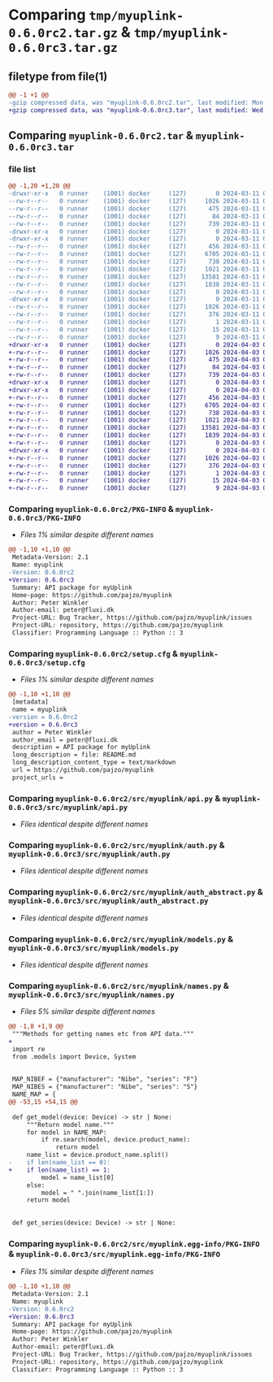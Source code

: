 # Comparing `tmp/myuplink-0.6.0rc2.tar.gz` & `tmp/myuplink-0.6.0rc3.tar.gz`

## filetype from file(1)

```diff
@@ -1 +1 @@
-gzip compressed data, was "myuplink-0.6.0rc2.tar", last modified: Mon Mar 11 08:19:08 2024, max compression
+gzip compressed data, was "myuplink-0.6.0rc3.tar", last modified: Wed Apr  3 06:29:57 2024, max compression
```

## Comparing `myuplink-0.6.0rc2.tar` & `myuplink-0.6.0rc3.tar`

### file list

```diff
@@ -1,20 +1,20 @@
-drwxr-xr-x   0 runner    (1001) docker     (127)        0 2024-03-11 08:19:08.785215 myuplink-0.6.0rc2/
--rw-r--r--   0 runner    (1001) docker     (127)     1026 2024-03-11 08:19:08.785215 myuplink-0.6.0rc2/PKG-INFO
--rw-r--r--   0 runner    (1001) docker     (127)      475 2024-03-11 08:18:55.000000 myuplink-0.6.0rc2/README.md
--rw-r--r--   0 runner    (1001) docker     (127)       84 2024-03-11 08:18:55.000000 myuplink-0.6.0rc2/pyproject.toml
--rw-r--r--   0 runner    (1001) docker     (127)      739 2024-03-11 08:19:08.785215 myuplink-0.6.0rc2/setup.cfg
-drwxr-xr-x   0 runner    (1001) docker     (127)        0 2024-03-11 08:19:08.781215 myuplink-0.6.0rc2/src/
-drwxr-xr-x   0 runner    (1001) docker     (127)        0 2024-03-11 08:19:08.781215 myuplink-0.6.0rc2/src/myuplink/
--rw-r--r--   0 runner    (1001) docker     (127)      456 2024-03-11 08:18:55.000000 myuplink-0.6.0rc2/src/myuplink/__init__.py
--rw-r--r--   0 runner    (1001) docker     (127)     6705 2024-03-11 08:18:55.000000 myuplink-0.6.0rc2/src/myuplink/api.py
--rw-r--r--   0 runner    (1001) docker     (127)      738 2024-03-11 08:18:55.000000 myuplink-0.6.0rc2/src/myuplink/auth.py
--rw-r--r--   0 runner    (1001) docker     (127)     1021 2024-03-11 08:18:55.000000 myuplink-0.6.0rc2/src/myuplink/auth_abstract.py
--rw-r--r--   0 runner    (1001) docker     (127)    13581 2024-03-11 08:18:55.000000 myuplink-0.6.0rc2/src/myuplink/models.py
--rw-r--r--   0 runner    (1001) docker     (127)     1838 2024-03-11 08:18:55.000000 myuplink-0.6.0rc2/src/myuplink/names.py
--rw-r--r--   0 runner    (1001) docker     (127)        0 2024-03-11 08:18:55.000000 myuplink-0.6.0rc2/src/myuplink/py.typed
-drwxr-xr-x   0 runner    (1001) docker     (127)        0 2024-03-11 08:19:08.785215 myuplink-0.6.0rc2/src/myuplink.egg-info/
--rw-r--r--   0 runner    (1001) docker     (127)     1026 2024-03-11 08:19:08.000000 myuplink-0.6.0rc2/src/myuplink.egg-info/PKG-INFO
--rw-r--r--   0 runner    (1001) docker     (127)      376 2024-03-11 08:19:08.000000 myuplink-0.6.0rc2/src/myuplink.egg-info/SOURCES.txt
--rw-r--r--   0 runner    (1001) docker     (127)        1 2024-03-11 08:19:08.000000 myuplink-0.6.0rc2/src/myuplink.egg-info/dependency_links.txt
--rw-r--r--   0 runner    (1001) docker     (127)       15 2024-03-11 08:19:08.000000 myuplink-0.6.0rc2/src/myuplink.egg-info/requires.txt
--rw-r--r--   0 runner    (1001) docker     (127)        9 2024-03-11 08:19:08.000000 myuplink-0.6.0rc2/src/myuplink.egg-info/top_level.txt
+drwxr-xr-x   0 runner    (1001) docker     (127)        0 2024-04-03 06:29:57.641595 myuplink-0.6.0rc3/
+-rw-r--r--   0 runner    (1001) docker     (127)     1026 2024-04-03 06:29:57.641595 myuplink-0.6.0rc3/PKG-INFO
+-rw-r--r--   0 runner    (1001) docker     (127)      475 2024-04-03 06:29:47.000000 myuplink-0.6.0rc3/README.md
+-rw-r--r--   0 runner    (1001) docker     (127)       84 2024-04-03 06:29:47.000000 myuplink-0.6.0rc3/pyproject.toml
+-rw-r--r--   0 runner    (1001) docker     (127)      739 2024-04-03 06:29:57.645595 myuplink-0.6.0rc3/setup.cfg
+drwxr-xr-x   0 runner    (1001) docker     (127)        0 2024-04-03 06:29:57.641595 myuplink-0.6.0rc3/src/
+drwxr-xr-x   0 runner    (1001) docker     (127)        0 2024-04-03 06:29:57.641595 myuplink-0.6.0rc3/src/myuplink/
+-rw-r--r--   0 runner    (1001) docker     (127)      456 2024-04-03 06:29:47.000000 myuplink-0.6.0rc3/src/myuplink/__init__.py
+-rw-r--r--   0 runner    (1001) docker     (127)     6705 2024-04-03 06:29:47.000000 myuplink-0.6.0rc3/src/myuplink/api.py
+-rw-r--r--   0 runner    (1001) docker     (127)      738 2024-04-03 06:29:47.000000 myuplink-0.6.0rc3/src/myuplink/auth.py
+-rw-r--r--   0 runner    (1001) docker     (127)     1021 2024-04-03 06:29:47.000000 myuplink-0.6.0rc3/src/myuplink/auth_abstract.py
+-rw-r--r--   0 runner    (1001) docker     (127)    13581 2024-04-03 06:29:47.000000 myuplink-0.6.0rc3/src/myuplink/models.py
+-rw-r--r--   0 runner    (1001) docker     (127)     1839 2024-04-03 06:29:47.000000 myuplink-0.6.0rc3/src/myuplink/names.py
+-rw-r--r--   0 runner    (1001) docker     (127)        0 2024-04-03 06:29:47.000000 myuplink-0.6.0rc3/src/myuplink/py.typed
+drwxr-xr-x   0 runner    (1001) docker     (127)        0 2024-04-03 06:29:57.641595 myuplink-0.6.0rc3/src/myuplink.egg-info/
+-rw-r--r--   0 runner    (1001) docker     (127)     1026 2024-04-03 06:29:57.000000 myuplink-0.6.0rc3/src/myuplink.egg-info/PKG-INFO
+-rw-r--r--   0 runner    (1001) docker     (127)      376 2024-04-03 06:29:57.000000 myuplink-0.6.0rc3/src/myuplink.egg-info/SOURCES.txt
+-rw-r--r--   0 runner    (1001) docker     (127)        1 2024-04-03 06:29:57.000000 myuplink-0.6.0rc3/src/myuplink.egg-info/dependency_links.txt
+-rw-r--r--   0 runner    (1001) docker     (127)       15 2024-04-03 06:29:57.000000 myuplink-0.6.0rc3/src/myuplink.egg-info/requires.txt
+-rw-r--r--   0 runner    (1001) docker     (127)        9 2024-04-03 06:29:57.000000 myuplink-0.6.0rc3/src/myuplink.egg-info/top_level.txt
```

### Comparing `myuplink-0.6.0rc2/PKG-INFO` & `myuplink-0.6.0rc3/PKG-INFO`

 * *Files 1% similar despite different names*

```diff
@@ -1,10 +1,10 @@
 Metadata-Version: 2.1
 Name: myuplink
-Version: 0.6.0rc2
+Version: 0.6.0rc3
 Summary: API package for myUplink
 Home-page: https://github.com/pajzo/myuplink
 Author: Peter Winkler
 Author-email: peter@fluxi.dk
 Project-URL: Bug Tracker, https://github.com/pajzo/myuplink/issues
 Project-URL: repository, https://github.com/pajzo/myuplink
 Classifier: Programming Language :: Python :: 3
```

### Comparing `myuplink-0.6.0rc2/setup.cfg` & `myuplink-0.6.0rc3/setup.cfg`

 * *Files 1% similar despite different names*

```diff
@@ -1,10 +1,10 @@
 [metadata]
 name = myuplink
-version = 0.6.0rc2
+version = 0.6.0rc3
 author = Peter Winkler
 author_email = peter@fluxi.dk
 description = API package for myUplink
 long_description = file: README.md
 long_description_content_type = text/markdown
 url = https://github.com/pajzo/myuplink
 project_urls =
```

### Comparing `myuplink-0.6.0rc2/src/myuplink/api.py` & `myuplink-0.6.0rc3/src/myuplink/api.py`

 * *Files identical despite different names*

### Comparing `myuplink-0.6.0rc2/src/myuplink/auth.py` & `myuplink-0.6.0rc3/src/myuplink/auth.py`

 * *Files identical despite different names*

### Comparing `myuplink-0.6.0rc2/src/myuplink/auth_abstract.py` & `myuplink-0.6.0rc3/src/myuplink/auth_abstract.py`

 * *Files identical despite different names*

### Comparing `myuplink-0.6.0rc2/src/myuplink/models.py` & `myuplink-0.6.0rc3/src/myuplink/models.py`

 * *Files identical despite different names*

### Comparing `myuplink-0.6.0rc2/src/myuplink/names.py` & `myuplink-0.6.0rc3/src/myuplink/names.py`

 * *Files 5% similar despite different names*

```diff
@@ -1,8 +1,9 @@
 """Methods for getting names etc from API data."""
+
 import re
 from .models import Device, System
 
 
 MAP_NIBEF = {"manufacturer": "Nibe", "series": "F"}
 MAP_NIBES = {"manufacturer": "Nibe", "series": "S"}
 NAME_MAP = {
@@ -53,15 +54,15 @@
 
 def get_model(device: Device) -> str | None:
     """Return model name."""
     for model in NAME_MAP:
         if re.search(model, device.product_name):
             return model
     name_list = device.product_name.split()
-    if len(name_list == 0):
+    if len(name_list) == 1:
         model = name_list[0]
     else:
         model = " ".join(name_list[1:])
     return model
 
 
 def get_series(device: Device) -> str | None:
```

### Comparing `myuplink-0.6.0rc2/src/myuplink.egg-info/PKG-INFO` & `myuplink-0.6.0rc3/src/myuplink.egg-info/PKG-INFO`

 * *Files 1% similar despite different names*

```diff
@@ -1,10 +1,10 @@
 Metadata-Version: 2.1
 Name: myuplink
-Version: 0.6.0rc2
+Version: 0.6.0rc3
 Summary: API package for myUplink
 Home-page: https://github.com/pajzo/myuplink
 Author: Peter Winkler
 Author-email: peter@fluxi.dk
 Project-URL: Bug Tracker, https://github.com/pajzo/myuplink/issues
 Project-URL: repository, https://github.com/pajzo/myuplink
 Classifier: Programming Language :: Python :: 3
```

